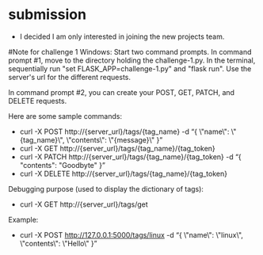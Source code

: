 # submission

- I decided I am only interested in joining the new projects team.


#Note for challenge 1
Windows:
Start two command prompts. In command prompt #1, move to the directory holding the challenge-1.py. In the terminal, sequentially run "set FLASK_APP=challenge-1.py" and "flask run". Use the server's url for the different requests.

In command prompt #2, you can create your POST, GET, PATCH, and DELETE requests. 

Here are some sample commands:
- curl -X POST  http://{server_url}/tags/{tag_name} -d “{ \\"name\\": \\"{tag_name}\\", \\"contents\\": \\"{message}\\" }”
- curl -X GET  http://{server_url}/tags/{tag_name}/{tag_token}
- curl -X PATCH  http://{server_url}/tags/{tag_name}/{tag_token} -d “{ \"contents\": \"Goodbyte\" }”
- curl -X DELETE  http://{server_url}/tags/{tag_name}/{tag_token} 

Debugging purpose (used to display the dictionary of tags):
- curl -X GET  http://{server_url}/tags/get


Example:
- curl -X POST  http://127.0.0.1:5000/tags/linux -d “{ \\"name\\": \\"linux\\", \\"contents\\": \\"Hello\\" }”


